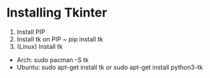 # Installing Tkinter
1. Install PIP
2. Install tk on PIP ~ pip install tk
3. (Linux) Install tk
  - Arch: sudo pacman -S tk
  - Ubuntu: sudo apt-get install tk *or* sudo apt-get install python3-tk
